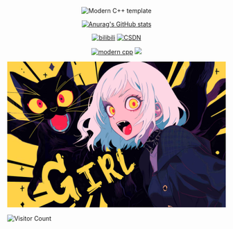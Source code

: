 <div id="title" align=center>

![Modern C++ template][github-sub-title:img]

[![Anurag's GitHub stats](https://github-readme-stats.vercel.app/api?username=Bbdolt&show_icons=true&theme=tokyonight)](https://b23.tv/iEJTnPp)

[![bilibili](https://img.shields.io/badge/bilibili-Bbdolt-pink)](https://space.bilibili.com/1698476122)
[![CSDN](https://img.shields.io/badge/CSDN-Bbdot-yellow)](https://blog.csdn.net/m0_73779708?type=blog)

[![modern cpp](https://img.shields.io/badge/code-Modern%20C++-blue)](https://learn.microsoft.com/zh-cn/cpp/cpp/welcome-back-to-cpp-modern-cpp) 
![](https://img.shields.io/badge/爱好-瞎折腾-red)

</div>

![头像](image/background5.jpg)

![Visitor Count](https://profile-counter.glitch.me/Bbdolt/count.svg)

[github-sub-title:img]: https://readme-typing-svg.herokuapp.com?font=Segoe+Script&center=true&lines=Bbdolt
